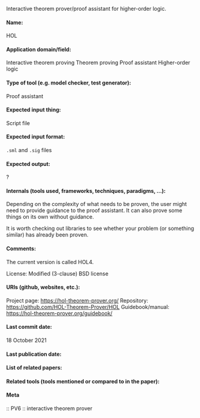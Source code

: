 Interactive theorem prover/proof assistant for higher-order logic.

#### Name:
HOL

#### Application domain/field:
Interactive theorem proving
Theorem proving
Proof assistant
Higher-order logic

#### Type of tool (e.g. model checker, test generator):
Proof assistant

#### Expected input thing:
Script file

#### Expected input format:
`.sml` and `.sig` files 

#### Expected output:
?

#### Internals (tools used, frameworks, techniques, paradigms, ...):
Depending on the complexity of what needs to be proven, the user might need to provide guidance to the proof assistant. It can also prove some things on its own without guidance.

It is worth checking out libraries to see whether your problem (or something similar) has already been proven.

#### Comments:
The current version is called HOL4.

License: Modified (3-clause) BSD license

#### URIs (github, websites, etc.):
Project page: https://hol-theorem-prover.org/
Repository: https://github.com/HOL-Theorem-Prover/HOL
Guidebook/manual: https://hol-theorem-prover.org/guidebook/

#### Last commit date:
18 October 2021

#### Last publication date:

#### List of related papers:

#### Related tools (tools mentioned or compared to in the paper):

#### Meta
:: PV6 :: interactive theorem prover